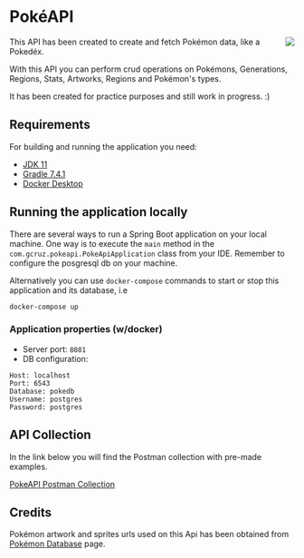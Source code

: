 # PokéAPI

<img src="https://img.pokemondb.net/sprites/home/normal/pikachu-original-cap.png" align="right" />

This API has been created to create and fetch Pokémon data, like a Pokedéx. 

With this API you can perform crud operations on Pokémons, Generations, Regions, Stats, Artworks, Regions and Pokémon's types.

It has been created for practice purposes and still work in progress. :) 

## Requirements
For building and running the application you need:

- [JDK 11](https://www.oracle.com/java/technologies/javase/jdk11-archive-downloads.html)
- [Gradle 7.4.1](https://gradle.org/)
- [Docker Desktop](https://www.docker.com/products/docker-desktop/)

## Running the application locally

There are several ways to run a Spring Boot application on your local machine. One way is to execute the `main` method in the `com.gcruz.pokeapi.PokeApiApplication` class from your IDE. Remember to configure the posgresql db on your machine.


Alternatively you can use `docker-compose` commands to start or stop this application and its database, i.e

```shell
docker-compose up
```

### Application properties (w/docker)
- Server port: `8081`
- DB configuration:
```shell
Host: localhost 
Port: 6543
Database: pokedb
Username: postgres 
Password: postgres
```

## API Collection
In the link below you will find the Postman collection with pre-made examples.

[PokeAPI Postman Collection](https://documenter.getpostman.com/view/17083920/UzBjt8H6)

## Credits
Pokémon artwork and sprites urls used on this Api has been obtained from [Pokémon Database](https://pokemondb.net/) page.
